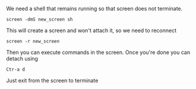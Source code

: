 We need a shell that remains running so that screen does not terminate.
 
``` shell
screen -dmS new_screen sh
```

This will create a screen and won't attach it, so we need to reconnect

``` shell
screen -r new_screen
```

Then you can execute commands in the screen. Once you're done you can detach using

``` shell
Ctr-a d
```

Just exit from the screen to terminate 

